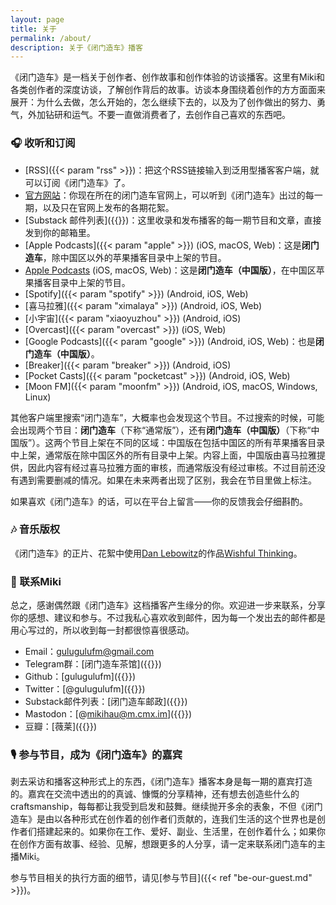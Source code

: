 ```yaml
---
layout: page
title: 关于
permalink: /about/
description: 关于《闭门造车》播客
---
```


《闭门造车》是一档关于创作者、创作故事和创作体验的访谈播客。这里有Miki和各类创作者的深度访谈，了解创作背后的故事。访谈本身围绕着创作的方方面面来展开：为什么去做，怎么开始的，怎么继续下去的，以及为了创作做出的努力、勇气，外加钻研和运气。不要一直做消费者了，去创作自己喜欢的东西吧。

### 🎧 收听和订阅
- [RSS]({{< param "rss" >}})：把这个RSS链接输入到泛用型播客客户端，就可以订阅《闭门造车》了。
- [官方网站](gulugulufm.github.com)：你现在所在的闭门造车官网上，可以听到《闭门造车》出过的每一期，以及只在官网上发布的各期花絮。
- [Substack 邮件列表]({{<param substack>}})：这里收录和发布播客的每一期节目和文章，直接发到你的邮箱里。
- [Apple Podcasts]({{< param "apple" >}}) (iOS, macOS, Web)：这是**闭门造车**，除中国区以外的苹果播客目录中上架的节目。
- [Apple Podcasts](https://podcasts.apple.com/us/podcast/%E9%97%AD%E9%97%A8%E9%80%A0%E8%BD%A6-%E4%B8%AD%E5%9B%BD%E7%89%88/id1525544698) (iOS, macOS, Web)：这是**闭门造车（中国版）**，在中国区苹果播客目录中上架的节目。
- [Spotify]({{< param "spotify" >}}) (Android, iOS, Web)
- [喜马拉雅]({{< param "ximalaya" >}}) (Android, iOS, Web)
- [小宇宙]({{< param "xiaoyuzhou" >}}) (Android, iOS)
- [Overcast]({{< param "overcast" >}}) (iOS, Web)
- [Google Podcasts]({{< param "google" >}}) (Android, iOS, Web)：也是**闭门造车（中国版）**。
- [Breaker]({{< param "breaker" >}}) (Android, iOS)
- [Pocket Casts]({{< param "pocketcast" >}}) (Android, iOS, Web)
- [Moon FM]({{< param "moonfm" >}}) (Android, iOS, macOS, Windows, Linux)

其他客户端里搜索“闭门造车”，大概率也会发现这个节目。不过搜索的时候，可能会出现两个节目：**闭门造车**（下称“通常版”），还有**闭门造车（中国版）**（下称“中国版”）。这两个节目上架在不同的区域：中国版在包括中国区的所有苹果播客目录中上架，通常版在除中国区外的所有目录中上架。内容上面，中国版由喜马拉雅提供，因此内容有经过喜马拉雅方面的审核，而通常版没有经过审核。不过目前还没有遇到需要删减的情况。如果在未来两者出现了区别，我会在节目里做上标注。

如果喜欢《闭门造车》的话，可以在平台上留言——你的反馈我会仔细斟酌。

### 🎶 音乐版权
《闭门造车》的正片、花絮中使用[Dan Lebowitz](https://www.lebomusic.com/)的作品[Wishful Thinking](https://www.youtube.com/watch?v=KQhhe_xDEuM)。

### 👋 联系Miki

总之，感谢偶然跟《闭门造车》这档播客产生缘分的你。欢迎进一步来联系，分享你的感想、建议和参与。不过我私心喜欢收到邮件，因为每一个发出去的邮件都是用心写过的，所以收到每一封都很惊喜很感动。

- Email：[gulugulufm@gmail.com](mailto:gulugulufm@gmail.com)
- Telegram群：[闭门造车茶馆]({{<param telegram>}})
- Github：[gulugulufm]({{<param github>}})
- Twitter：[@gulugulufm]({{<param twitter>}})
- Substack邮件列表：[闭门造车邮政]({{<param substack>}})
- Mastodon：[@mikihau@m.cmx.im]({{<param mastodon>}})
- 豆瓣：[薇莱]({{<param douban>}})

### 🎙️ 参与节目，成为《闭门造车》的嘉宾
剥去采访和播客这种形式上的东西，《闭门造车》播客本身是每一期的嘉宾打造的。嘉宾在交流中透出的的真诚、慷慨的分享精神，还有想去创造些什么的craftsmanship，每每都让我受到启发和鼓舞。继续抛开多余的表象，不但《闭门造车》是由以各种形式在创作着的创作者们贡献的，连我们生活的这个世界也是创作者们搭建起来的。如果你在工作、爱好、副业、生活里，在创作着什么；如果你在创作方面有故事、经验、见解，想跟更多的人分享，请一定来联系闭门造车的主播Miki。

参与节目相关的执行方面的细节，请见[参与节目]({{< ref "be-our-guest.md" >}})。